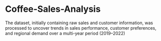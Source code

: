 # Coffee-Sales-Analysis
The dataset, initially containing raw sales and customer information, was processed to uncover trends in sales performance, customer preferences, and regional demand over a multi-year period (2019–2022)
